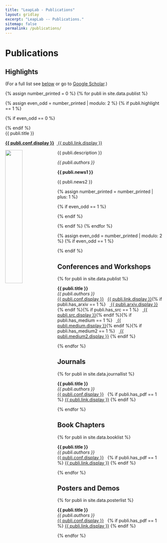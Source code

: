 ```yaml
---
title: "LeapLab - Publications"
layout: gridlay
excerpt: "LeapLab -- Publications."
sitemap: false
permalink: /publications/
---
```



# Publications

## Highlights

(For a full list see [below](#conferences-and-workshops) or go to 
<a target="_blank" href="https://scholar.google.com/citations?user=TMGwBH0AAAAJ&hl=en">Google Scholar</a>.)

{% assign number_printed = 0 %}
{% for publi in site.data.publist %}

{% assign even_odd = number_printed | modulo: 2 %}
{% if publi.highlight == 1 %}

{% if even_odd == 0 %}
<div class="row">
{% endif %}

<div class="col-sm-6 clearfix">
 <div class="well">
  <pubtit>{{ publi.title }}</pubtit>
  <p><strong><a target="_blank" href="{{ publi.conf.url }}">{{ publi.conf.display }}</a></strong>  &nbsp;<a target="_blank" class="btn btn-primary btn-xs" role="button" href="{{ site.url }}/{{ publi.link.url }}"> {{ publi.link.display }}</a></p>
  <img src="{{ site.url }}{{ site.baseurl }}/images/research/{{ publi.image }}" class="img-responsive" width="33%" style="float: left" />
  <p>{{ publi.description }}</p>
  <p><em>{{ publi.authors }}</em></p>
  <p class="text-danger"><strong> {{ publi.news1 }}</strong></p>
  <p> {{ publi.news2 }}</p>
 </div>
</div>

{% assign number_printed = number_printed | plus: 1 %}

{% if even_odd == 1 %}
</div>
{% endif %}

{% endif %}
{% endfor %}

{% assign even_odd = number_printed | modulo: 2 %}
{% if even_odd == 1 %}
</div>
{% endif %}

<!--p> &nbsp; </p-->


## Conferences and Workshops

{% for publi in site.data.publist %}

  <strong>{{ publi.title }}</strong> <br />
  <em>{{ publi.authors }} </em><br /><a target="_blank" href="{{ publi.conf.url }}"> {{ publi.conf.display }}</a>&nbsp;&nbsp; 
  <a target="_blank" class="btn btn-primary btn-sm" role="button" href="{{ site.baseurl }}/{{ publi.link.url }}"> {{ publi.link.display }}</a>{% if publi.has_arxiv == 1 %}
  &nbsp;&nbsp;<a target="_blank" class="btn btn-success btn-sm" role="button" href="{{ publi.arxiv.url }}"> {{ publi.arxiv.display }}</a>{% endif %}{% if publi.has_src == 1 %}
  &nbsp;&nbsp;<a target="_blank" class="btn btn-warning btn-sm" href="{{ publi.src.url }}"> {{ publi.src.display }}</a>{% endif %}{% if publi.has_medium == 1 %}
  &nbsp;&nbsp;<a target="_blank" class="btn btn-info btn-sm" role="button" href="{{ publi.medium.url }}"> {{ publi.medium.display }}</a>{% endif %}{% if publi.has_medium2 == 1 %}
  &nbsp;&nbsp;<a target="_blank" class="btn btn-info btn-sm" role="button" href="{{ publi.medium2.url }}"> {{ publi.medium2.display }}</a>
  {% endif %}
  

{% endfor %}


## Journals

{% for publi in site.data.journallist %}

  <strong>{{ publi.title }}</strong> <br />
  <em>{{ publi.authors }} </em><br /><a target="_blank" href="{{ publi.conf.url }}"> {{ publi.conf.display }}</a>&nbsp;&nbsp; {% if publi.has_pdf == 1 %}
  <a target="_blank" class="btn btn-primary btn-sm" role="button" href="{{ site.baseurl }}/{{ publi.link.url }}"> {{ publi.link.display }}</a>
  {% endif %}
  

{% endfor %}


## Book Chapters

{% for publi in site.data.booklist %}

  <strong>{{ publi.title }}</strong> <br />
  <em>{{ publi.authors }} </em><br /><a target="_blank" href="{{ publi.conf.url }}"> {{ publi.conf.display }}</a>&nbsp;&nbsp;  {% if publi.has_pdf == 1 %}
  <a target="_blank" class="btn btn-primary btn-sm" role="button" href="{{ site.baseurl }}/{{ publi.link.url }}"> {{ publi.link.display }}</a>
  {% endif %}
  

{% endfor %}


## Posters and Demos

{% for publi in site.data.posterlist %}

  <strong>{{ publi.title }}</strong> <br />
  <em>{{ publi.authors }} </em><br /><a target="_blank" href="{{ publi.conf.url }}"> {{ publi.conf.display }}</a>&nbsp;&nbsp; {% if publi.has_pdf == 1 %}
  <a target="_blank" class="btn btn-primary btn-sm" role="button" href="{{ site.baseurl }}/{{ publi.link.url }}"> {{ publi.link.display }}</a>
  {% endif %}
  

{% endfor %}
